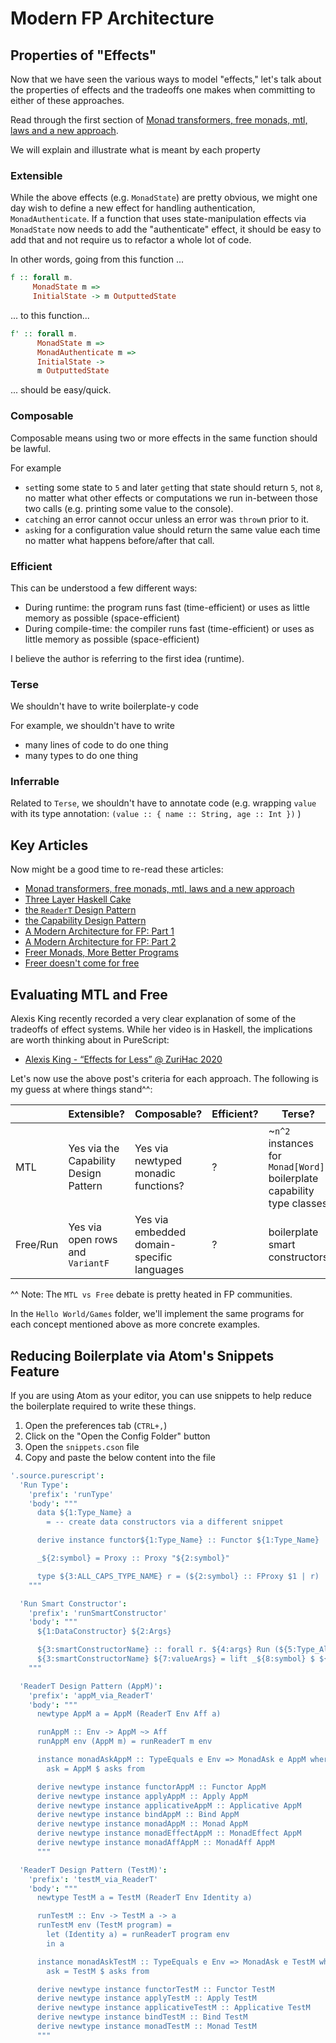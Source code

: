 # Modern FP Architecture

## Properties of "Effects"

Now that we have seen the various ways to model "effects," let's talk about the properties of effects and the tradeoffs one makes when committing to either of these approaches.

Read through the first section of [Monad transformers, free monads, mtl, laws and a new approach](https://ocharles.org.uk/posts/2016-01-26-transformers-free-monads-mtl-laws.html).

We will explain and illustrate what is meant by each property

### Extensible

While the above effects (e.g. `MonadState`) are pretty obvious, we might one day wish to define a new effect for handling authentication, `MonadAuthenticate`. If a function that uses state-manipulation effects via `MonadState` now needs to add the "authenticate" effect, it should be easy to add that and not require us to refactor a whole lot of code.

In other words, going from this function ...
```haskell
f :: forall m.
     MonadState m =>
     InitialState -> m OutputtedState
```
... to this function...
```haskell
f' :: forall m.
      MonadState m =>
      MonadAuthenticate m =>
      InitialState ->
      m OutputtedState
```
... should be easy/quick.

### Composable

Composable means using two or more effects in the same function should be lawful.

For example
- `set`ting some state to `5` and later `get`ting that state should return `5`, not `8`, no matter what other effects or computations we run in-between those two calls (e.g. printing some value to the console).
- `catch`ing an error cannot occur unless an error was `throw`n prior to it.
- `ask`ing for a configuration value should return the same value each time no matter what happens before/after that call.

### Efficient

This can be understood a few different ways:
- During runtime: the program runs fast (time-efficient) or uses as little memory as possible (space-efficient)
- During compile-time: the compiler runs fast (time-efficient) or uses as little memory as possible (space-efficient)

I believe the author is referring to the first idea (runtime).

### Terse

We shouldn't have to write boilerplate-y code

For example, we shouldn't have to write
- many lines of code to do one thing
- many types to do one thing

### Inferrable

Related to `Terse`, we shouldn't have to annotate code (e.g. wrapping `value` with its type annotation: `(value :: { name :: String, age :: Int })` )


## Key Articles

Now might be a good time to re-read these articles:
- [Monad transformers, free monads, mtl, laws and a new approach](https://ocharles.org.uk/posts/2016-01-26-transformers-free-monads-mtl-laws.html)
- [Three Layer Haskell Cake](https://www.parsonsmatt.org/2018/03/22/three_layer_haskell_cake.html)
- [the `ReaderT` Design Pattern](https://www.fpcomplete.com/blog/2017/06/readert-design-pattern)
- [the Capability Design Pattern](https://www.tweag.io/posts/2018-10-04-capability.html)
- [A Modern Architecture for FP: Part 1](http://degoes.net/articles/modern-fp)
- [A Modern Architecture for FP: Part 2](http://degoes.net/articles/modern-fp-part-2)
- [Freer Monads, More Better Programs](reasonablypolymorphic.com/blog/freer-monads/index.html)
- [Freer doesn't come for free](https://medium.com/barely-functional/freer-doesnt-come-for-free-c9fade793501)

## Evaluating MTL and Free

Alexis King recently recorded a very clear explanation of some of the tradeoffs of effect systems. While her video is in Haskell, the implications are worth thinking about in PureScript:
- [Alexis King - “Effects for Less” @ ZuriHac 2020](https://www.youtube.com/watch?v=0jI-AlWEwYI)

Let's now use the above post's criteria for each approach. The following is my guess at where things stand^^:

| | Extensible? | Composable? | Efficient? | Terse? | Inferrable?
| - | - | - | - | - | - |
| MTL | Yes via the Capability Design Pattern | Yes via newtyped monadic functions? | ? | ~`n^2` instances for `Monad[Word]`<br>boilerplate capability type classes | ? |
| Free/Run | Yes via open rows and `VariantF` | Yes via embedded domain-specific languages | ? | boilerplate smart constructors | ? |

^^ Note: The `MTL vs Free` debate is pretty heated in FP communities.

In the `Hello World/Games` folder, we'll implement the same programs for each concept mentioned above as more concrete examples.

## Reducing Boilerplate via Atom's Snippets Feature

If you are using Atom as your editor, you can use snippets to help reduce the boilerplate required to write these things.

1. Open the preferences tab (`CTRL+,`)
2. Click on the "Open the Config Folder" button
3. Open the `snippets.cson` file
4. Copy and paste the below content into the file

```cson
'.source.purescript':
  'Run Type':
    'prefix': 'runType'
    'body': """
      data ${1:Type_Name} a
        = -- create data constructors via a different snippet

      derive instance functor${1:Type_Name} :: Functor ${1:Type_Name}

      _${2:symbol} = Proxy :: Proxy "${2:symbol}"

      type ${3:ALL_CAPS_TYPE_NAME} r = (${2:symbol} :: FProxy $1 | r)
    """

  'Run Smart Constructor':
    'prefix': 'runSmartConstructor'
    'body': """
      ${1:DataConstructor} ${2:Args}

      ${3:smartConstructorName} :: forall r. ${4:args} Run (${5:Type_Alias} + r) ${6:Return_Type}
      ${3:smartConstructorName} ${7:valueArgs} = lift _${8:symbol} $ ${1:Data_Constructor} ${7:valueArgs} ${9:identityOrUnit}
    """

  'ReaderT Design Pattern (AppM)':
    'prefix': 'appM_via_ReaderT'
    'body': """
      newtype AppM a = AppM (ReaderT Env Aff a)

      runAppM :: Env -> AppM ~> Aff
      runAppM env (AppM m) = runReaderT m env

      instance monadAskAppM :: TypeEquals e Env => MonadAsk e AppM where
        ask = AppM $ asks from

      derive newtype instance functorAppM :: Functor AppM
      derive newtype instance applyAppM :: Apply AppM
      derive newtype instance applicativeAppM :: Applicative AppM
      derive newtype instance bindAppM :: Bind AppM
      derive newtype instance monadAppM :: Monad AppM
      derive newtype instance monadEffectAppM :: MonadEffect AppM
      derive newtype instance monadAffAppM :: MonadAff AppM
      """

  'ReaderT Design Pattern (TestM)':
    'prefix': 'testM_via_ReaderT'
    'body': """
      newtype TestM a = TestM (ReaderT Env Identity a)

      runTestM :: Env -> TestM a -> a
      runTestM env (TestM program) =
        let (Identity a) = runReaderT program env
        in a

      instance monadAskTestM :: TypeEquals e Env => MonadAsk e TestM where
        ask = TestM $ asks from

      derive newtype instance functorTestM :: Functor TestM
      derive newtype instance applyTestM :: Apply TestM
      derive newtype instance applicativeTestM :: Applicative TestM
      derive newtype instance bindTestM :: Bind TestM
      derive newtype instance monadTestM :: Monad TestM
      """
```

